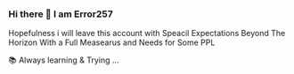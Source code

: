 ### Hi there 👋 I am Error257 

Hopefulness i will leave this account with Speacil Expectations Beyond The Horizon With a Full Measearus and Needs for Some PPL
             
📚 Always learning & Trying ...


